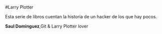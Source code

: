 #Larry Plotter

Esta serie de libros cuentan la historia de un hacker de los que hay pocos.

**Saul Dominguez**,Git & Larry Plotter lover



